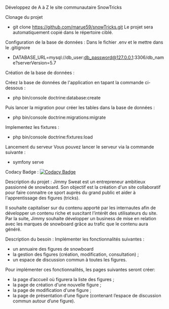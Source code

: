 Développez de A à Z le site communautaire SnowTricks

Clonage du projet

- git clone https://github.com/marue59/snowTricks.git
  Le projet sera automatiquement copié dans le répertoire ciblé.

Configuration de la base de données :
Dans le fichier .env et le mettre dans le .gitignore

- DATABASE_URL=mysql://db_user:db_password@127.0.0.1:3306/db_name?serverVersion=5.7

Création de la base de données :

Créez la base de données de l'application en tapant la commande ci-dessous :

- php bin/console doctrine:database:create

Puis lancer la migration pour créer les tables dans la base de données :

- php bin/console doctrine:migrations:migrate

Implementez les fixtures :

- php bin/console doctrine:fixtures:load

Lancement du serveur
Vous pouvez lancer le serveur via la commande suivante :

- symfony serve

Codacy Badge :
[![Codacy Badge](https://app.codacy.com/project/badge/Grade/5481d17708714048b474ed64f7cd21ad)](https://www.codacy.com/gh/marue59/snowTricks/dashboard?utm_source=github.com&utm_medium=referral&utm_content=marue59/snowTricks&utm_campaign=Badge_Grade)

Description du projet :
Jimmy Sweat est un entrepreneur ambitieux passionné de snowboard. Son objectif est la création d'un site collaboratif pour faire connaitre ce sport auprès du grand public et aider à l'apprentissage des figures (tricks).

Il souhaite capitaliser sur du contenu apporté par les internautes afin de développer un contenu riche et suscitant l’intérêt des utilisateurs du site. Par la suite, Jimmy souhaite développer un business de mise en relation avec les marques de snowboard grâce au trafic que le contenu aura généré.

Description du besoin :
Implémenter les fonctionnalités suivantes :

- un annuaire des figures de snowboard
- la gestion des figures (création, modification, consultation) ;
- un espace de discussion commun à toutes les figures.

Pour implémenter ces fonctionnalités, les pages suivantes seront créer:

- la page d’accueil où figurera la liste des figures ;
- la page de création d'une nouvelle figure ;
- la page de modification d'une figure ;
- la page de présentation d’une figure (contenant l’espace de discussion commun autour d’une figure).
